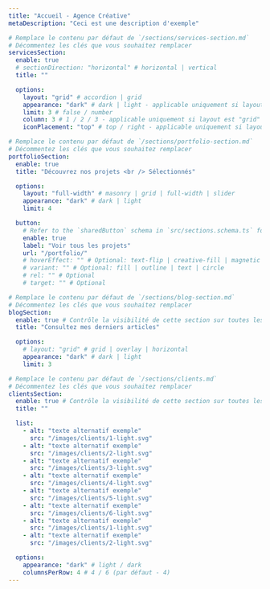 ```yaml
---
title: "Accueil - Agence Créative"
metaDescription: "Ceci est une description d'exemple"

# Remplace le contenu par défaut de `/sections/services-section.md`
# Décommentez les clés que vous souhaitez remplacer
servicesSection:
  enable: true
  # sectionDirection: "horizontal" # horizontal | vertical
  title: ""

  options:
    layout: "grid" # accordion | grid
    appearance: "dark" # dark | light - applicable uniquement si layout est "grid"
    limit: 3 # false / number
    column: 3 # 1 / 2 / 3 - applicable uniquement si layout est "grid"
    iconPlacement: "top" # top / right - applicable uniquement si layout est "grid"

# Remplace le contenu par défaut de `/sections/portfolio-section.md`
# Décommentez les clés que vous souhaitez remplacer
portfolioSection:
  enable: true
  title: "Découvrez nos projets <br /> Sélectionnés"

  options:
    layout: "full-width" # masonry | grid | full-width | slider
    appearance: "dark" # dark | light
    limit: 4

  button:
    # Refer to the `sharedButton` schema in `src/sections.schema.ts` for all available configuration options (e.g., enable, label, url, hoverEffect, variant, icon, tag, rel, class, target, etc.)
    enable: true
    label: "Voir tous les projets"
    url: "/portfolio/"
    # hoverEffect: "" # Optional: text-flip | creative-fill | magnetic | magnetic-text-flip
    # variant: "" # Optional: fill | outline | text | circle
    # rel: "" # Optional
    # target: "" # Optional

# Remplace le contenu par défaut de `/sections/blog-section.md`
# Décommentez les clés que vous souhaitez remplacer
blogSection:
  enable: true # Contrôle la visibilité de cette section sur toutes les pages où elle est utilisée
  title: "Consultez mes derniers articles"

  options:
    # layout: "grid" # grid | overlay | horizontal
    appearance: "dark" # dark | light
    limit: 3

# Remplace le contenu par défaut de `/sections/clients.md`
# Décommentez les clés que vous souhaitez remplacer
clientsSection:
  enable: true # Contrôle la visibilité de cette section sur toutes les pages où elle est utilisée
  title: ""

  list:
    - alt: "texte alternatif exemple"
      src: "/images/clients/1-light.svg"
    - alt: "texte alternatif exemple"
      src: "/images/clients/2-light.svg"
    - alt: "texte alternatif exemple"
      src: "/images/clients/3-light.svg"
    - alt: "texte alternatif exemple"
      src: "/images/clients/4-light.svg"
    - alt: "texte alternatif exemple"
      src: "/images/clients/5-light.svg"
    - alt: "texte alternatif exemple"
      src: "/images/clients/6-light.svg"
    - alt: "texte alternatif exemple"
      src: "/images/clients/1-light.svg"
    - alt: "texte alternatif exemple"
      src: "/images/clients/2-light.svg"

  options:
    appearance: "dark" # light / dark
    columnsPerRow: 4 # 4 / 6 (par défaut - 4)
---
```

